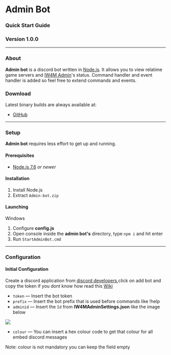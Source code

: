 # Admin Bot
### Quick Start Guide
### Version 1.0.0
_______
### About
**Admin bot** is a discord bot written in [Node.js](https://nodejs.org). It allows you to view relatime game servers and [IW4M Admin](https://raidmax.org/IW4MAdmin/)'s status. Command handler and event handler is added so feel free to extend commands and events.
### Download
Latest binary builds are always available at:
- [GitHub](https://github.com/Sparker-99/Admin-bot/releases)


---
### Setup
**Admin bot** requires less effort to get up and running.
#### Prerequisites
* [Node.js 7.6](https://nodejs.org/en/download) *or newer*  
#### Installation
1. Install Node.js
2.  Extract `Admin-bot.zip`  
#### Launching
Windows
1. Configure **config.js**
2. Open console inside the **admin bot's** directory, type `npm i` and hit enter
3. Run `StartAdminBot.cmd`
___

### Configuration
#### Initial Configuration

Create a discord application from [discord developers](https://discordapp.com/developers/applications),click on add bot and copy the token if you dont know how read this [Wiki](https://github.com/Sparker-99/Admin-bot/wiki/Creating-and-adding-a-bot)

* `token` &mdash; Insert the bot token
* `prefix` &mdash; Insert the bot prefix that is used before commands like !help
* `adminid` &mdash; Insert the `Id` from **IW4MAdminSettings.json** like the image below

![](https://i.ibb.co/mSNc5zk/df.png)

* `colour` &mdash; You can insert a hex colour code to get that colour for all embed discord messages

 Note: colour is not mandatory you can keep the field empty
